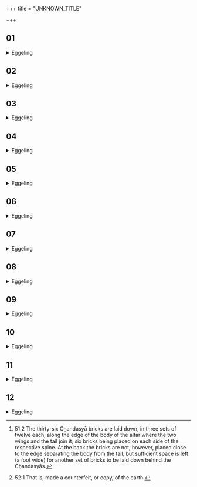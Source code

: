 +++
title = "UNKNOWN_TITLE"

+++


##  01
<details><summary>Eggeling</summary>

1. He then lays down the Cḥandasyā [^egg_120] (metres’ bricks). Now the metres are cattle, and the middle-most layer is the air: he thus places cattle in the air, whence cattle have their abode in the air.

[^egg_120]: 51:2 The thirty-six Cḥandasyā bricks are laid down, in three sets of twelve each, along the edge of the body of the altar where the two wings and the tail join it; six bricks being placed on each side of the respective spine. At the back the bricks are not, however, placed close to the edge separating the body from the tail, but sufficient space is left (a foot wide) for another set of bricks to be laid down behind the Cḥandasyās.
</details>

##  02
<details><summary>Eggeling</summary>

2. And, again, as to why he lays down Cḥandasyās,--the metres are cattle, and cattle are food, and the middlemost layer is the middle (of Agni, the altar): he thus places food in the middle (of Agni's body).
</details>

##  03
<details><summary>Eggeling</summary>

3. He lays them down by twelves,--for the Jagatī consists of twelve syllables, and the Jagatī is cattle, and the middlemost layer is the air: he thus places cattle in the air, whence cattle have their abode in the air.
</details>

##  04
<details><summary>Eggeling</summary>

4. And, again, why (he lays them down) by twelves,--the Jagatī consists of twelve syllables, and the Jagatī is cattle, and cattle is food, and the middlemost layer is the middle: he thus places food in the middle. He places them so as not to be separated from the Prāṇabhr̥ts: he thus places the food so as not to be separated from the vital airs subsequently (to them he places them): he thus bestows food after (bestowing) the vital airs.
</details>

##  05
<details><summary>Eggeling</summary>

5. [He lays down the right set, with, Vāj. S. XIV, 18], 'The metre Measure;'--the measure (mā), doubtless, is this (terrestrial) world, for this world is, as it were, measured (mita);--'the metre Fore-measure!'--the fore-measure (pramā), doubtless, is the air-world, for the air-world is, as it were, measured forward from this world;--'The metre Countermeasure,'--the counter-measure (pratimā), doubtless, is yonder (heavenly) world, for yonder world is, as it were, counter-measured [^egg_121] in the air;--'The metre Asrīvayas,'--'asrīvayas,' doubtless, is food: whatever food there is in these worlds that is 'asrīvayas.' Or, whatever food (anna) flows (sravati) from these

[^egg_121]: 52:1 That is, made a counterfeit, or copy, of the earth.

worlds that is 'asrīvayas.' Hereafter, now, he puts down only defined metres.
</details>

##  06
<details><summary>Eggeling</summary>

6. 'The Paṅkti metre! the Ushṇih metre! the Br̥hatī metre! the Anushṭubh metre! the Virāj metre! the Gāyatrī metre! the Trishṭubh metre! the Jagatī metre!' these eight defined metres, including the Virāj, he puts down.--[The back set, with, Vāj. S. XIV, 19], 'The metre Earth! the metre Air! the metre Heaven! the metre Years! the metre Stars! the metre Speech! the metre Mind! the metre Husbandry! the metre Gold! the metre Cow! the metre Goat! the metre Horse!' he thus puts down those metres which are sacred to those particular deities.--[The left set, with, Vāj. S. XIV, 20], 'The deity Fire! the deity Wind! the deity Sun! the deity Moon! the deity Vasavaḥ! the deity Rudrāḥ! the deity Ādityāḥ! the deity Marutaḥ! the deity Viśve Devāḥ! the deity Br̥haspati! the deity Indra! the deity Varuṇa!'--these deities, doubtless, are metres: it is these he thus lays down.
</details>

##  07
<details><summary>Eggeling</summary>

7. He lays down both defined and undefined (metres). Were he to lay down such as are all defined, then the food would have an end, it would fail; and (were he to lay down) such as are all undefined, then the food would be invisible, and one would not see it at all. He lays down both defined and undefined ones: hence the defined (certain) food which is eaten does not fail.
</details>

##  08
<details><summary>Eggeling</summary>

8. These then are those (sets of) twelve he lays down,--that makes thirty-six, and the Br̥hatī consists of thirty-six syllables: this is that same Br̥hatī, the air, which the gods then saw as a third

layer. In that (br̥hatī set of bricks) the gods come last (or, are highest).
</details>

##  09
<details><summary>Eggeling</summary>

9. And, again, as to why he lays down these bricks. When Prajāpati became relaxed, all living beings went from him in all directions.
</details>

##  10
<details><summary>Eggeling</summary>

10. Now that same Prajāpati who became relaxed is this very Agni (fire-altar) that is now being built up; and those living beings which went from him are these bricks: hence when he lays down these (bricks), he thereby puts back into him (Prajāpati-Agni) those same living beings which went from him.
</details>

##  11
<details><summary>Eggeling</summary>

11. Now when he first lays down ten (Prāṇabhr̥ts), they are the moon. There are ten of these,--the Virāj; consists of ten syllables, and the Virāj is food, and the moon is food. And when subsequently he lays down thirty-six (Cḥandasyās), they are the half-months and months--twenty-four half-months and twelve months: the moon, doubtless, is the year, and all living beings.
</details>

##  12
<details><summary>Eggeling</summary>

12. And when the gods restored him (Prajāpati-Agni), they put all those living beings inside him, and in like manner does this one now put them therein. He lays them down so as not to be separated from the seasonal (bricks): he thus establishes all living beings in the seasons.
</details>